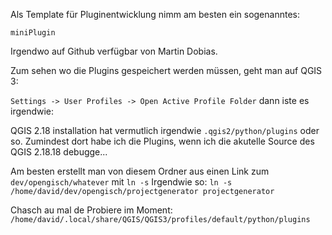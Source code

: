 Als Template für Pluginentwicklung nimm am besten ein sogenanntes:

`miniPlugin`

Irgendwo auf Github verfügbar von Martin Dobias.

Zum sehen wo die Plugins gespeichert werden müssen, geht man auf QGIS 3:

`Settings -> User Profiles -> Open Active Profile Folder`
dann iste es irgendwie: 

QGIS 2.18 installation hat vermutlich irgendwie `.qgis2/python/plugins` oder so. Zumindest dort habe ich die Plugins, wenn ich die akutelle Source des QGIS 2.18.18 debugge...

Am besten erstellt man von diesem Ordner aus einen Link zum `dev/opengisch/whatever` mit `ln -s`
Irgendwie so: `ln -s /home/david/dev/opengisch/projectgenerator projectgenerator`

Chasch au mal de Probiere im Moment:
`/home/david/.local/share/QGIS/QGIS3/profiles/default/python/plugins`